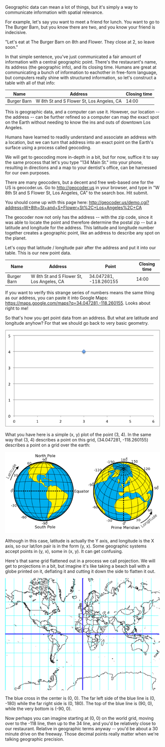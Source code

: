 Geographic data can mean a lot of things, but it's simply a way to communicate information with spatial relevance.

For example, let's say you want to meet a friend for lunch. You want to go to The Burger Barn, but you know there are two, and you know your friend is indecisive. 

"Let's eat at The Burger Barn on 8th and Flower. They close at 2, so leave soon."

In that simple sentence, you've just communicated a fair amount of information with a central geographic point. There's the restaurant's name, its address (the geographic info), and its closing time. Humans are great at communicating a bunch of information to eachother in free-form language, but computers really shine with structured information, so let's construct a table with all of that info:

Name | Address | Closing time
--- | --- | ---
Burger Barn | W 8th St and S Flower St, Los Angeles, CA |  14:00

This is geographic data, and a computer can use it. However, our location -- the address -- can be further refined so a computer can map the exact spot on the Earth without needing to know the ins and outs of downtown Los Angeles.

Humans have learned to readily understand and associate an address with a location, but we can turn that address into an exact point on the Earth's surface using a process called geocoding.

We will get to geocoding more in-depth in a bit, but for now, suffice it to say the same process that let's you type "134 Main St." into your phone, resulting in directions and a map to your dentist's office, can be harnessed for our own purposes.

There are many geocoders, but a decent and free web-based one for the US is geocoder.us. Go to http://geocoder.us in your browser, and type in "W 8th St and S Flower St, Los Angeles, CA" to the search box. Hit submit.

You should come up with this page here: http://geocoder.us/demo.cgi?address=W+8th+St+and+S+Flower+St%2C+Los+Angeles%2C+CA

The geocoder now not only has the address -- with the zip code, since it was able to locate the point and therefore determine the postal zip -- but a latitude and longitude for the address. This latitude and longitude number together creates a geographic point, like an address to describe any spot on the planet.

Let's copy that latitude / longitude pair after the address and put it into our table. This is our new point data.

Name | Address | Point | Closing time
--- | --- | --- | ---
Burger Barn | W 8th St and S Flower St, Los Angeles, CA | 34.047281, -118.260155 | 14:00

If you want to verify this strange series of numbers means the same thing as our address, you can paste it into Google Maps: https://maps.google.com/maps?q=34.047281,-118.260155. Looks about right to me!

So that's how you get point data from an address. But what are latitude and longitude anyhow? For that we should go back to very basic geometry.

![simple graph](resources/img/1-1-simple-grid.png)

What you have here is a simple (x, y) plot of the point (3, 4). In the same way that (3, 4) describes a point on this grid, (34.047281, -118.260155) describes a point on a grid over the earth:

![world grid](resources/img/1-1-lat-lng-grid.png)

Although in this case, latitude is actually the Y axis, and longitude is the X axis, so our lat/lon pair is in the form (y, x). Some geographic systems accept points in (y, x), some in (x, y). It can get confusing.

Here's that same grid flattened out in a process we call projection. We will get to projections in a bit, but imagine it's like taking a beach ball with a globe printed on it, deflating it and cutting it down the side to flatten it out.

![mercator grid](resources/img/1-1-mercator-grid.png)

The blue cross in the center is (0, 0). The far left side of the blue line is (0, -180) while the far right side is (0, 180). The top of the blue line is (90, 0), while the very bottom is (-90, 0).

Now perhaps you can imagine starting at (0, 0) on the world grid, moving over to the -118 line, then up to the 34 line, and you'd be relatively close to our restaurant. Relative in geographic terms anyway -- you'd be about a 30 minute drive on the freeway. Those decimal points really matter when we're talking geographic precision.
